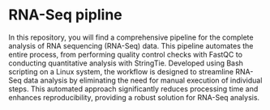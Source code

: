 # RNA-Seq pipline
In this repository, you will find a comprehensive pipeline for the complete analysis of RNA sequencing (RNA-Seq) data. This pipeline automates the entire process, from performing quality control checks with FastQC to conducting quantitative analysis with StringTie. Developed using Bash scripting on a Linux system, the workflow is designed to streamline RNA-Seq data analysis by eliminating the need for manual execution of individual steps. This automated approach significantly reduces processing time and enhances reproducibility, providing a robust solution for RNA-Seq analysis.
